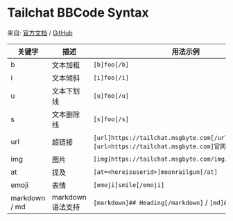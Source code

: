 # Tailchat BBCode Syntax

来自: [官方文档](https://tailchat.msgbyte.com/zh-Hans/docs/advanced-usage/richtext) / [GitHub](https://github.com/msgbyte/tailchat/blob/master/website/i18n/zh-Hans/docusaurus-plugin-content-docs/current/advanced-usage/richtext.md)

| 关键字        | 描述             | 用法示例                                                                                                                   | 预览                                                                                   |
| ------------- | ---------------- | -------------------------------------------------------------------------------------------------------------------------- | -------------------------------------------------------------------------------------- |
| b             | 文本加粗         | `[b]foo[/b]`                                                                                                               | <b>foo</b>                                                                             |
| i             | 文本倾斜         | `[i]foo[/i]`                                                                                                               | <i>foo</i>                                                                             |
| u             | 文本下划线       | `[u]foo[/u]`                                                                                                               | <ins>foo</ins>                                                                         |
| s             | 文本删除线       | `[s]foo[/s]`                                                                                                               | <del>foo</del>                                                                         |
| url           | 超链接           | `[url]https://tailchat.msgbyte.com[/url]` / `[url=https://tailchat.msgbyte.com]官网[/url]` | <a>https://tailchat.msgbyte.com</a> / <a href="https://tailchat.msgbyte.com">官网</a>  |
| img           | 图片             | `[img]https://tailchat.msgbyte.com/img/logo.svg[/img]`                                                                     | <img src="https://tailchat.msgbyte.com/img/logo.svg" /> |
| at            | 提及             | `[at=<hereisuserid>]moonrailgun[/at]`                                                                                      | -                                                                                      |
| emoji         | 表情             | `[emoji]smile[/emoji]`                                                                                                     | -                                                                                      |
| markdown / md | markdown语法支持 | `[markdown]## Heading[/markdown]` / `[md]## Heading[/md]`                                                                  | -                                                                                      |